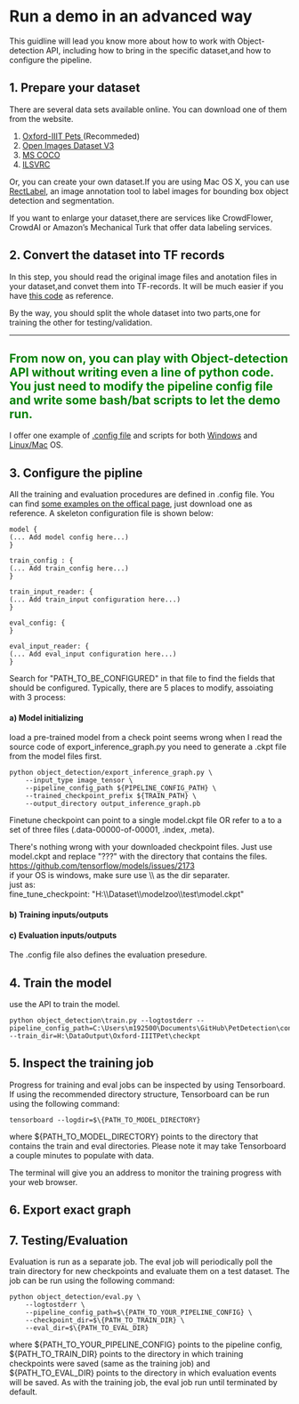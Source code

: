 # Run a demo in an advanced way
This guidline will lead you know more about how to work with Object-detection API, including how to bring in the specific dataset,and how to configure the pipeline.
## 1. Prepare your dataset
There are several data sets available online. You can download one of them from the website.
1. [Oxford-IIIT Pets ](http://www.robots.ox.ac.uk/~vgg/data/pets/) (Recommeded)
2. [Open Images Dataset V3](https://github.com/openimages/dataset#download-the-data)
3. [MS COCO](http://cocodataset.org/#home)
4. [ILSVRC](http://www.image-net.org/challenges/LSVRC/)

Or, you can create your own dataset.If you are using Mac OS X, you can use [RectLabel](https://rectlabel.com),
an image annotation tool to label images for bounding box object detection and segmentation.


If you want to enlarge your dataset,there are services like CrowdFlower, CrowdAI or Amazon’s Mechanical Turk that offer data labeling services.
## 2. Convert the dataset into TF records
In this step, you should read the original image files and anotation files in your dataset,and convet them into TF-records. It will be much easier if you have [this code](../Samples/create_pet_tf_record.py) as reference.

By the way, you should split the whole dataset into two parts,one for training the other for testing/validation.

----
<font color=green>__From now on, you can play with Object-detection API without writing even a line of python code. You just need to modify the pipeline config file and write some bash/bat scripts to let the demo run.__</font>
----
I offer one example of [.config file](../Samples/models/ssd_inception_v2/ssd_inception_v2_mitoses.config) and scripts for both [Windows](../Samples/ScriptsforWin.bat) and [Linux/Mac](../Samples/ScriptsforLinux.sh) OS.
## 3. Configure the pipline
All the training and evaluation procedures are defined in .config file. You can find [some examples on the offical page](https://github.com/smujiang/models/tree/master/research/object_detection/samples/configs), just download one as reference.
A skeleton configuration file is shown below:
```
model {
(... Add model config here...)
}

train_config : {
(... Add train_config here...)
}

train_input_reader: {
(... Add train_input configuration here...)
}

eval_config: {
}

eval_input_reader: {
(... Add eval_input configuration here...)
}
```
Search for "PATH_TO_BE_CONFIGURED" in that file to find the fields that should be configured. Typically, there are 5 places to modify, assoiating with 3 process:
#### a) Model initializing
load a pre-trained model from a check point
seems wrong when I read the source code of export_inference_graph.py
you need to generate a .ckpt file from the model files first.
``` consel
python object_detection/export_inference_graph.py \
    --input_type image_tensor \
    --pipeline_config_path ${PIPELINE_CONFIG_PATH} \
    --trained_checkpoint_prefix ${TRAIN_PATH} \
    --output_directory output_inference_graph.pb
```
Finetune checkpoint can point to a single model.ckpt file OR refer to a to a set of three files (.data-00000-of-00001, .index, .meta).

There's nothing wrong with your downloaded checkpoint files. Just use model.ckpt and replace "???" with the directory that contains the files.	  
https://github.com/tensorflow/models/issues/2173   
if your OS is windows, make sure use \\\ as the dir separater.   
just as:    
fine_tune_checkpoint: "H:\\\Dataset\\\modelzoo\\\test\\model.ckpt"
#### b) Training inputs/outputs

#### c) Evaluation inputs/outputs
The .config file also defines the evaluation presedure.


###
## 4. Train the model
use the API to train the model.  
```
python object_detection\train.py --logtostderr --pipeline_config_path=C:\Users\m192500\Documents\GitHub\PetDetection\config\faster_rcnn_inception_resnet_v2_atrous_pets.config --train_dir=H:\DataOutput\Oxford-IIITPet\checkpt
```
## 5. Inspect the training job
Progress for training and eval jobs can be inspected by using Tensorboard. If using the recommended directory structure, Tensorboard can be run using the following command:
```
tensorboard --logdir=$\{PATH_TO_MODEL_DIRECTORY}    
```
where $\{PATH_TO_MODEL_DIRECTORY\} points to the directory that contains the train and eval directories. Please note it may take Tensorboard a couple minutes to populate with data.

The terminal will give you an address to monitor the training progress with your web browser.

## 6. Export exact graph


## 7. Testing/Evaluation
Evaluation is run as a separate job. The eval job will periodically poll the train directory for new checkpoints and evaluate them on a test dataset. The job can be run using the following command:   
```
python object_detection/eval.py \
    --logtostderr \
    --pipeline_config_path=$\{PATH_TO_YOUR_PIPELINE_CONFIG} \
    --checkpoint_dir=$\{PATH_TO_TRAIN_DIR} \
    --eval_dir=$\{PATH_TO_EVAL_DIR}   
```
where ${PATH_TO_YOUR_PIPELINE_CONFIG} points to the pipeline config, ${PATH_TO_TRAIN_DIR} points to the directory in which training checkpoints were saved (same as the training job) and ${PATH_TO_EVAL_DIR} points to the directory in which evaluation events will be saved. As with the training job, the eval job run until terminated by default.

